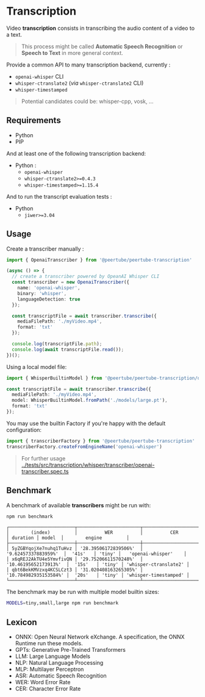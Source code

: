 # Transcription

Video **transcription** consists in transcribing the audio content of a video to a text.
> This process might be called __Automatic Speech Recognition__ or __Speech to Text__ in more general context.

Provide a common API to many transcription backend, currently :
- `openai-whisper` CLI
- `whisper-ctranslate2` (*via* `whisper-ctranslate2` CLI)
- `whisper-timestamped`

> Potential candidates could be: whisper-cpp, vosk, ...

## Requirements
- Python
- PIP

And at least one of the following transcription backend:
- Python :
  - `openai-whisper`
  - `whisper-ctranslate2>=0.4.3`
  - `whisper-timestamped>=1.15.4`

And to run the transcript evaluation tests :
- Python
  - `jiwer>=3.04`

## Usage

Create a transcriber manually :
```typescript
import { OpenaiTranscriber } from '@peertube/peertube-transcription'

(async () => {
  // create a transcriber powered by OpeanAI Whisper CLI
  const transcriber = new OpenaiTranscriber({
    name: 'openai-whisper',
    binary: 'whisper',
    languageDetection: true
  });

  const transcriptFile = await transcriber.transcribe({
    mediaFilePath: './myVideo.mp4',
    format: 'txt'
  });

  console.log(transcriptFile.path);
  console.log(await transcriptFile.read());
})();
```

Using a local model file:

```typescript
import { WhisperBuiltinModel } from '@peertube/peertube-transcription/dist'

const transcriptFile = await transcriber.transcribe({
  mediaFilePath: './myVideo.mp4',
  model: WhisperBuiltinModel.fromPath('./models/large.pt'),
  format: 'txt'
});
```

You may use the builtin Factory if you're happy with the default configuration:
```Typescript
import { transcriberFactory } from '@peertube/peertube-transcription'
transcriberFactory.createFromEngineName('openai-whisper')
```
> For further usage [../tests/src/transcription/whisper/transcriber/openai-transcriber.spec.ts](../tests/src/transcription/whisper/transcriber/openai-transcriber.spec.ts)

## Benchmark

A benchmark of available __transcribers__ might be run with:
```sh
npm run benchmark
```
```
┌────────────────────────┬───────────────────────┬───────────────────────┬──────────┬────────┬───────────────────────┐
│        (index)         │          WER          │          CER          │ duration │ model  │        engine         │
├────────────────────────┼───────────────────────┼───────────────────────┼──────────┼────────┼───────────────────────┤
│ 5yZGBYqojXe7nuhq1TuHvz │ '28.39506172839506%'  │  '9.62457337883959%'  │  '41s'   │ 'tiny' │   'openai-whisper'    │
│ x6qREJ2AkTU4e5YmvfivQN │ '29.75206611570248%'  │ '10.46195652173913%'  │  '15s'   │ 'tiny' │ 'whisper-ctranslate2' │
│ qbt6BekKMVzxq4KCSLCzt3 │ '31.020408163265305%' │ '10.784982935153584%' │  '20s'   │ 'tiny' │ 'whisper-timestamped' │
└────────────────────────┴───────────────────────┴───────────────────────┴──────────┴────────┴───────────────────────┘
```

The benchmark may be run with multiple model builtin sizes:
```sh
MODELS=tiny,small,large npm run benchmark
```

## Lexicon
- ONNX: Open Neural Network eXchange. A specification, the ONNX Runtime run these models.
- GPTs: Generative Pre-Trained Transformers
- LLM: Large Language Models
- NLP: Natural Language Processing
- MLP: Multilayer Perceptron
- ASR: Automatic Speech Recognition
- WER: Word Error Rate
- CER: Character Error Rate
